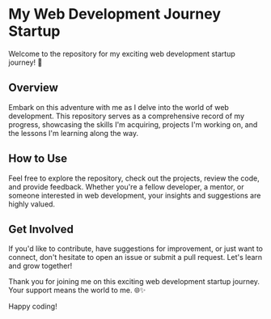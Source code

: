 # My Web Development Journey Startup

Welcome to the repository for my exciting web development startup journey! 🚀
## Overview

Embark on this adventure with me as I delve into the world of web development. This repository serves as a comprehensive record of my progress, showcasing the skills I'm acquiring, projects I'm working on, and the lessons I'm learning along the way.
## How to Use

Feel free to explore the repository, check out the projects, review the code, and provide feedback. Whether you're a fellow developer, a mentor, or someone interested in web development, your insights and suggestions are highly valued.
## Get Involved

If you'd like to contribute, have suggestions for improvement, or just want to connect, don't hesitate to open an issue or submit a pull request. Let's learn and grow together!

Thank you for joining me on this exciting web development startup journey. Your support means the world to me. 🌐✨

Happy coding!
